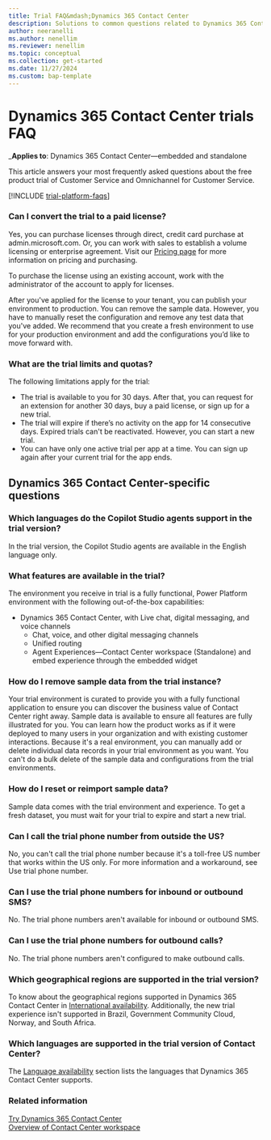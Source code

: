 ```yaml
---
title: Trial FAQ&mdash;Dynamics 365 Contact Center
description: Solutions to common questions related to Dynamics 365 Contact Center trial setup and management. Learn how to resolve platform and app-specific issues.
author: neeranelli
ms.author: nenellim
ms.reviewer: nenellim
ms.topic: conceptual 
ms.collection: get-started
ms.date: 11/27/2024
ms.custom: bap-template
---
```


# Dynamics 365 Contact Center trials FAQ

_**Applies to**: Dynamics 365 Contact Center&mdash;embedded and standalone

This article answers your most frequently asked questions about the free product trial of Customer Service and Omnichannel for Customer Service.

[!INCLUDE [trial-platform-faqs](~/../includes/ce/shared/trials/trial-faq-platform.md)]

### Can I convert the trial to a paid license?

Yes, you can purchase licenses through direct, credit card purchase at admin.microsoft.com. Or, you can work with sales to establish a volume licensing or enterprise agreement. Visit our [Pricing page](https://dynamics.microsoft.com/pricing/) for more information on pricing and purchasing.

To purchase the license using an existing account, work with the administrator of the account to apply for licenses.

After you've applied for the license to your tenant, you can publish your environment to production. You can remove the sample data. However, you have to manually reset the configuration and remove any test data that you've added. We recommend that you create a fresh environment to use for your production environment and add the configurations you’d like to move forward with.

### What are the trial limits and quotas?

The following limitations apply for the trial:

- The trial is available to you for 30 days. After that, you can request for an extension for another 30 days, buy a paid license, or sign up for a new trial.
- The trial will expire if there’s no activity on the app for 14 consecutive days. Expired trials can't be reactivated. However, you can start a new trial.
- You can have only one active trial per app at a time. You can sign up again after your current trial for the app ends.

## Dynamics 365 Contact Center-specific questions

### Which languages do the Copilot Studio agents support in the trial version?

In the trial version, the Copilot Studio agents are available in the English language only.

### What features are available in the trial?
The environment you receive in trial is a fully functional, Power Platform environment with the following out-of-the-box capabilities:
- Dynamics 365 Contact Center, with Live chat, digital messaging, and voice channels
  - Chat, voice, and other digital messaging channels
  - Unified routing
  - Agent Experiences&mdash;Contact Center workspace (Standalone) and embed experience through the embedded widget

### How do I remove sample data from the trial instance?

Your trial environment is curated to provide you with a fully functional application to ensure you can discover the business value of Contact Center right away. Sample data is available to ensure all features are fully illustrated for you. You can learn how the product works as if it were deployed to many users in your organization and with existing customer interactions. Because it's a real environment, you can manually add or delete individual data records in your trial environment as you want. You can't do a bulk delete of the sample data and configurations from the trial environments.

### How do I reset or reimport sample data?

Sample data comes with the trial environment and experience. To get a fresh dataset, you must wait for your trial to expire and start a new trial.

### Can I call the trial phone number from outside the US?

No, you can't call the trial phone number because it's a toll-free US number that works within the US only. For more information and a workaround, see Use trial phone number.

### Can I use the trial phone numbers for inbound or outbound SMS?

No. The trial phone numbers aren't available for inbound or outbound SMS.

### Can I use the trial phone numbers for outbound calls?

No. The trial phone numbers aren't configured to make outbound calls.

### Which geographical regions are supported in the trial version?

To know about the geographical regions supported in Dynamics 365 Contact Center in [International availability](international-availability.md). Additionally, the new trial experience isn't supported in Brazil, Government Community Cloud, Norway, and South Africa.

### Which languages are supported in the trial version of Contact Center?

The [Language availability](international-availability.md#language-availability) section lists the languages that Dynamics 365 Contact Center supports.

### Related information

[Try Dynamics 365 Contact Center](try-dynamics365-contact-center.md)  
[Overview of Contact Center workspace](../use/ccw-overview.md)  
 

